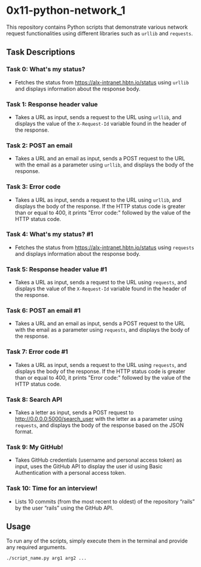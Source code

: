 # 0x11-python-network_1

This repository contains Python scripts that demonstrate various network request functionalities using different libraries such as `urllib` and `requests`.

## Task Descriptions

### Task 0: What's my status?

- Fetches the status from https://alx-intranet.hbtn.io/status using `urllib` and displays information about the response body.

### Task 1: Response header value

- Takes a URL as input, sends a request to the URL using `urllib`, and displays the value of the `X-Request-Id` variable found in the header of the response.

### Task 2: POST an email

- Takes a URL and an email as input, sends a POST request to the URL with the email as a parameter using `urllib`, and displays the body of the response.

### Task 3: Error code

- Takes a URL as input, sends a request to the URL using `urllib`, and displays the body of the response. If the HTTP status code is greater than or equal to 400, it prints "Error code:" followed by the value of the HTTP status code.

### Task 4: What's my status? #1

- Fetches the status from https://alx-intranet.hbtn.io/status using `requests` and displays information about the response body.

### Task 5: Response header value #1

- Takes a URL as input, sends a request to the URL using `requests`, and displays the value of the `X-Request-Id` variable found in the header of the response.

### Task 6: POST an email #1

- Takes a URL and an email as input, sends a POST request to the URL with the email as a parameter using `requests`, and displays the body of the response.

### Task 7: Error code #1

- Takes a URL as input, sends a request to the URL using `requests`, and displays the body of the response. If the HTTP status code is greater than or equal to 400, it prints "Error code:" followed by the value of the HTTP status code.

### Task 8: Search API

- Takes a letter as input, sends a POST request to http://0.0.0.0:5000/search_user with the letter as a parameter using `requests`, and displays the body of the response based on the JSON format.

### Task 9: My GitHub!

- Takes GitHub credentials (username and personal access token) as input, uses the GitHub API to display the user id using Basic Authentication with a personal access token.

### Task 10: Time for an interview!

- Lists 10 commits (from the most recent to oldest) of the repository “rails” by the user “rails” using the GitHub API.

## Usage

To run any of the scripts, simply execute them in the terminal and provide any required arguments.

```bash
./script_name.py arg1 arg2 ...
